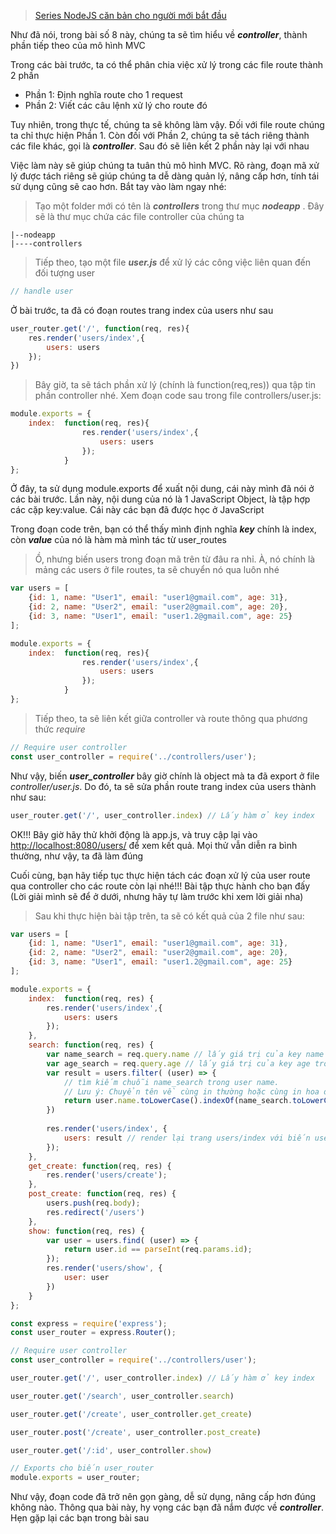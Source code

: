 > [Series NodeJS căn bản cho người mới bắt đầu](https://viblo.asia/s/nodejs-can-ban-cho-nguoi-moi-bat-dau-7LKXNqXrlV4)   


Như đã nói, trong bài số 8 này, chúng ta sẽ tìm hiểu về ***controller***, thành phần tiếp theo của mô hình MVC

Trong các bài trước, ta có thể phân chia việc xử lý trong các file route thành 2 phần

- Phần 1: Định nghĩa route cho 1 request
- Phần 2: Viết các câu lệnh xử lý cho route đó

Tuy nhiên, trong thực tế, chúng ta sẽ không làm vậy. Đối với file route chúng ta chỉ thực hiện Phần 1. Còn đối với Phần 2, chúng ta sẽ tách riêng thành các file khác, gọi là ***controller***. Sau đó sẽ liên kết 2 phần này lại với nhau

Việc làm này sẽ giúp chúng ta tuân thủ mô hình MVC. Rõ ràng, đoạn mã xử lý được tách riêng sẽ giúp chúng ta dễ dàng quản lý, nâng cấp hơn, tính tái sử dụng cũng sẽ cao hơn. Bắt tay vào làm ngay nhé:

> Tạo một folder mới có tên là ***controllers*** trong thư mục ***nodeapp*** . Đây sẽ là thư mục chứa các file controller của chúng ta
```
|--nodeapp
|----controllers
```

> Tiếp theo, tạo một file ***user.js*** để xử lý các công việc liên quan đến đối tượng user
```javascript:nodeapp/routes/user.js
// handle user
```

Ở bài trước, ta đã có đoạn routes trang index của users như sau
```javascript:nodeapp/routes/user.js
user_router.get('/', function(req, res){
	res.render('users/index',{
		users: users
	});
})
```

> Bây giờ, ta sẽ tách phần xử lý (chính là function(req,res)) qua tập tin phần controller nhé. Xem đoạn code sau trong file controllers/user.js:
```javascript:nodeapp/controllers/user.js
module.exports = {
    index:  function(req, res){
                res.render('users/index',{
                    users: users
                });
            }
};
```
Ở đây, ta sử dụng module.exports để xuất nội dung, cái này mình đã nói ở các bài trước. Lần này, nội dung của nó là 1 JavaScript Object, là tập hợp các cặp key:value. Cái này các bạn đã được học ở JavaScript

Trong đoạn code trên, bạn có thể thấy mình định nghĩa ***key*** chính là index, còn ***value*** của nó là hàm mà mình tác từ user_routes

> Ồ, nhưng biến users trong đoạn mã trên từ đâu ra nhỉ. À, nó chính là mảng các users ở file routes, ta sẽ chuyển nó qua luôn nhé
```javascript:nodeapp/controllers/user.js
var users = [
	{id: 1, name: "User1", email: "user1@gmail.com", age: 31}, 
	{id: 2, name: "User2", email: "user2@gmail.com", age: 20},
	{id: 3, name: "User1", email: "user1.2@gmail.com", age: 25}
];

module.exports = {
    index:  function(req, res){
                res.render('users/index',{
                    users: users
                });
            }
};
```

> Tiếp theo, ta sẽ liên kết giữa controller và route thông qua phương thức _*require*_
```javascript:nodeapp/routes/user.js
// Require user controller
const user_controller = require('../controllers/user');
```

Như vậy, biến ***user_controller*** bây giờ chính là object mà ta đã export ở file _*controller/user.js*_. Do đó, ta sẽ sửa phần route trang index của users thành như sau:

```javascript:nodeapp/routes/user.js
user_router.get('/', user_controller.index) // Lấy hàm ở key index
```

OK!!! Bây giờ hãy thử khởi động là app.js, và truy cập lại vào [http://localhost:8080/users/](http://localhost:8080/users/) để xem kết quả. Mọi thử vẫn diễn ra bình thường, như vậy, ta đã làm đúng

Cuối cùng, bạn hãy tiếp tục thực hiện tách các đoạn xử lý của user route qua controller cho các route còn lại nhé!!! Bài tập thực hành cho bạn đấy (Lời giải mình sẽ để ở dưới, nhưng hãy tự làm trước khi xem lời giải nha)

> Sau khi thực hiện bài tập trên, ta sẽ có kết quả của 2 file như sau:

```javascript:nodeapp/controllers/user.js
var users = [
	{id: 1, name: "User1", email: "user1@gmail.com", age: 31}, 
	{id: 2, name: "User2", email: "user2@gmail.com", age: 20},
	{id: 3, name: "User1", email: "user1.2@gmail.com", age: 25}
];

module.exports = {
    index:  function(req, res) {
        res.render('users/index',{
            users: users
        });
    },
    search: function(req, res) {
        var name_search = req.query.name // lấy giá trị của key name trong query parameters gửi lên
        var age_search = req.query.age // lấy giá trị của key age trong query parameters gửi lên
        var result = users.filter( (user) => {
            // tìm kiếm chuỗi name_search trong user name. 
            // Lưu ý: Chuyển tên về cùng in thường hoặc cùng in hoa để không phân biệt hoa, thường khi tìm kiếm
            return user.name.toLowerCase().indexOf(name_search.toLowerCase()) !== -1 && user.age === parseInt(age_search)
        })
    
        res.render('users/index', {
            users: result // render lại trang users/index với biến users bây giờ chỉ bao gồm các kết quả phù hợp
        });
    },
    get_create: function(req, res) {
        res.render('users/create');
    },
    post_create: function(req, res) {
        users.push(req.body);
        res.redirect('/users')
    },
    show: function(req, res) {
        var user = users.find( (user) => {
            return user.id == parseInt(req.params.id);
        });
        res.render('users/show', {
            user: user
        })
    }
};
```

```javascript:nodeapp/routes/user.js
const express = require('express');
const user_router = express.Router();

// Require user controller
const user_controller = require('../controllers/user');

user_router.get('/', user_controller.index) // Lấy hàm ở key index

user_router.get('/search', user_controller.search)

user_router.get('/create', user_controller.get_create)

user_router.post('/create', user_controller.post_create)

user_router.get('/:id', user_controller.show)

// Exports cho biến user_router
module.exports = user_router;
```

Như vậy, đoạn code đã trở nên gọn gàng, dễ sử dụng, nâng cấp hơn đúng không nào. Thông qua bài này, hy vọng các bạn đã nắm được về ***controller***. Hẹn gặp lại các bạn trong bài sau